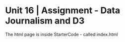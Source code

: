 # Unit 16 | Assignment - Data Journalism and D3

The html page is inside StarterCode - called index.html

